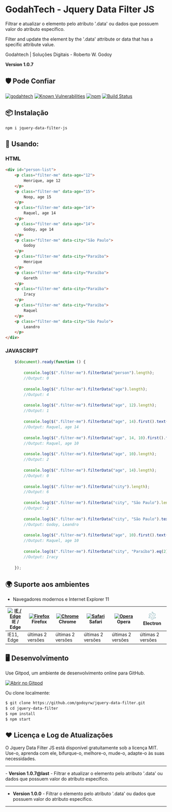 # GodahTech - Jquery Data Filter JS
<p>Filtrar e atualizar o elemento pelo atributo '.data' ou dados que possuem valor do atributo específico.</p>
<p>Filter and update the element by the '.data' attribute or data that has a specific attribute value.</p>
<p>Godahtech | Soluções Digitais - Roberto W. Godoy</p>
<b>Version 1.0.7</b>

## 🛡 Pode Confiar
[![godahtech](https://img.shields.io/endpoint?url=https%3A%2F%2Fgodahtech.com.br%2Fgodahshield.json%3Furl%3Dhttps%3A%2Fgodahtech.com.br%2F)](http://godahtech.com.br/) [![Known Vulnerabilities](https://snyk.io/test/github/godoyrw/jquery-data-filter/badge.svg?targetFile=package.json)](https://snyk.io/test/github/godoyrw/jquery-data-filter?targetFile=package.json) [![npm](https://img.shields.io/npm/v/jquery-data-filter-js/latest?registry_uri=https%3A%2F%2Fregistry.npmjs.com%2Fjquery-data-filter-js&style=flat-square)](https://www.npmjs.com/package/jquery-data-filter-js) [![Build Status](https://travis-ci.com/godoyrw/jquery-data-filter.svg?branch=master)](https://travis-ci.com/godoyrw/jquery-data-filter) 

## 📦 Instalação

```bash
npm i jquery-data-filter-js
```

## 🔨 Usando:

### HTML
```html
<div id="person-list">
    <p class="filter-me" data-age="12">
        Henrique, age 12
    </p>
    <p class="filter-me" data-age="15">
        Noop, age 15
    </p>
    <p class="filter-me" data-age="14">
        Raquel, age 14
    </p>
    <p class="filter-me" data-age="14">
        Godoy, age 14
    </p>
    <p class="filter-me" data-city="São Paulo">
        Godoy
    </p>
    <p class="filter-me" data-city="Paraíba">
        Henrique
    </p>
    <p class="filter-me" data-city="Paraíba">
        Goreth
    </p>
    <p class="filter-me" data-city="Paraíba">
        Iracy
    </p>
    <p class="filter-me" data-city="Paraíba">
        Raquel
    </p>
    <p class="filter-me" data-city="São Paulo">
        Leandro
    </p>
</div>
```

### JAVASCRIPT
```javascript
    $(document).ready(function () {

        console.log($(".filter-me").filterData("person").length);
        //Output: 0

        console.log($(".filter-me").filterData("age").length);
        //Output: 4

        console.log($(".filter-me").filterData("age", 12).length);
        //Output: 1
        
        console.log($(".filter-me").filterData("age", 14).first().text());
        //Output: Raquel, age 14

        console.log($(".filter-me").filterData("age", 14, 10).first().text("Raquel, age 10").text());
        //Output: Raquel, age 10
        
        console.log($(".filter-me").filterData("age", 10).length);
        //Output: 2
        
        console.log($(".filter-me").filterData("age", 14).length);
        //Output: 0

        console.log($(".filter-me").filterData("city").length);
        //Output: 6

        console.log($(".filter-me").filterData("city", "São Paulo").length);
        //Output: 2

        console.log($(".filter-me").filterData("city", "São Paulo").text());
        //Output: Godoy, Leandro

        console.log($(".filter-me").filterData("age", 10).first().text());
        //Output: Raquel, age 10

        console.log($(".filter-me").filterData("city", "Paraíba").eq(2).text());
        //Output: Iracy

    });
```

## 🌍 Suporte aos ambientes

- Navegadores modernos e Internet Explorer 11

| [<img src="https://raw.githubusercontent.com/alrra/browser-logos/master/src/edge/edge_48x48.png" alt="IE / Edge" width="24px" height="24px" />](http://godban.github.io/browsers-support-badges/)</br>IE / Edge | [<img src="https://raw.githubusercontent.com/alrra/browser-logos/master/src/firefox/firefox_48x48.png" alt="Firefox" width="24px" height="24px" />](http://godban.github.io/browsers-support-badges/)</br>Firefox | [<img src="https://raw.githubusercontent.com/alrra/browser-logos/master/src/chrome/chrome_48x48.png" alt="Chrome" width="24px" height="24px" />](http://godban.github.io/browsers-support-badges/)</br>Chrome | [<img src="https://raw.githubusercontent.com/alrra/browser-logos/master/src/safari/safari_48x48.png" alt="Safari" width="24px" height="24px" />](http://godban.github.io/browsers-support-badges/)</br>Safari | [<img src="https://raw.githubusercontent.com/alrra/browser-logos/master/src/opera/opera_48x48.png" alt="Opera" width="24px" height="24px" />](http://godban.github.io/browsers-support-badges/)</br>Opera | [<img src="https://raw.githubusercontent.com/alrra/browser-logos/master/src/electron/electron_48x48.png" alt="Electron" width="24px" height="24px" />](http://godban.github.io/browsers-support-badges/)</br>Electron |
| --- | --- | --- | --- | --- | --- |
| IE11, Edge | últimas 2 versões | últimas 2 versões | últimas 2 versões | últimas 2 versões | últimas 2 versões |

## 🖥 Desenvolvimento

Use Gitpod, um ambiente de desenvolvimento online para GitHub.

[![Abrir no Gitpod](https://gitpod.io/button/open-in-gitpod.svg)](https://gitpod.io/#https://github.com/godoyrw/jquery-data-filter)

Ou clone localmente:

```bash
$ git clone https://github.com/godoyrw/jquery-data-filter.git
$ cd jquery-data-filter
$ npm install
$ npm start
```
## ❤️ Licença e Log de Atualizações
O Jquery Data Filter JS está disponível gratuitamente sob a licença MIT.<br/> Use-o, aprenda com ele, bifurque-o, melhore-o, mude-o, adapte-o às suas necessidades.
<hr/>
- <b>Version 1.0.7@last</b> - Filtrar e atualizar o elemento pelo atributo '.data' ou dados que possuem valor do atributo específico.
<hr/>

- <b>Version 1.0.0</b> - Filtrar o elemento pelo atributo '.data' ou dados que possuem valor do atributo específico.
<hr/>